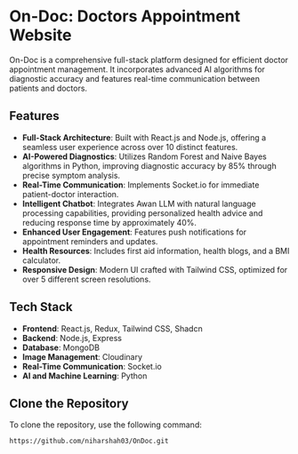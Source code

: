 # On-Doc: Doctors Appointment Website

On-Doc is a comprehensive full-stack platform designed for efficient doctor appointment management. It incorporates advanced AI algorithms for diagnostic accuracy and features real-time communication between patients and doctors.

## Features

- **Full-Stack Architecture**: Built with React.js and Node.js, offering a seamless user experience across over 10 distinct features.
- **AI-Powered Diagnostics**: Utilizes Random Forest and Naive Bayes algorithms in Python, improving diagnostic accuracy by 85% through precise symptom analysis.
- **Real-Time Communication**: Implements Socket.io for immediate patient-doctor interaction.
- **Intelligent Chatbot**: Integrates Awan LLM with natural language processing capabilities, providing personalized health advice and reducing response time by approximately 40%.
- **Enhanced User Engagement**: Features push notifications for appointment reminders and updates.
- **Health Resources**: Includes first aid information, health blogs, and a BMI calculator.
- **Responsive Design**: Modern UI crafted with Tailwind CSS, optimized for over 5 different screen resolutions.

## Tech Stack

- **Frontend**: React.js, Redux, Tailwind CSS, Shadcn
- **Backend**: Node.js, Express
- **Database**: MongoDB
- **Image Management**: Cloudinary
- **Real-Time Communication**: Socket.io
- **AI and Machine Learning**: Python

## Clone the Repository

To clone the repository, use the following command:

```bash
https://github.com/niharshah03/OnDoc.git
